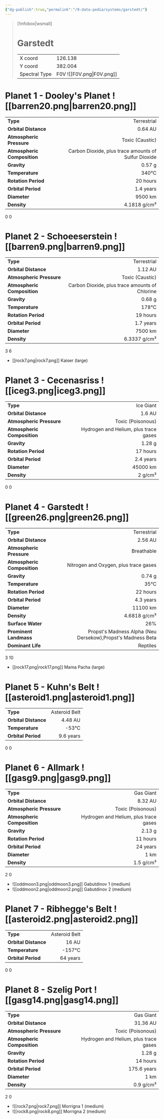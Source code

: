 ```yaml
---
{"dg-publish":true,"permalink":"/9-data-pedia/systems/garstedt/"}
---
```


> [!infobox|wsmall]
> # Garstedt
> | | |
> | - | - |
> | X coord | 126.138 |
> | Y coord| 382.004 |
> | Spectral Type | F0V ![[F0V.png\|F0V.png]] |

# Planet 1 - Dooley's Planet ![[barren20.png\|barren20.png]]
|                             |                           |
| --------------------------- | -------------------------:|
| **Type**                    |             Terrestrial |
| **Orbital Distance**        |   0.64 AU |
| **Atmospheric Pressure**    |       Toxic (Caustic) |
| **Atmospheric Composition** |      Carbon Dioxide, plus trace amounts of Sulfur Dioxide |
| **Gravity**                 |        0.57 g |
| **Temperature**             |    340°C |
| **Rotation Period**         |  20 hours |
| **Orbital Period** | 1.4 years |
| **Diameter**                |      9500 km | 
| **Density**                 |    4.1818 g/cm³ |



0
0



# Planet 2 - Schoeeserstein ![[barren9.png\|barren9.png]]
|                             |                           |
| --------------------------- | -------------------------:|
| **Type**                    |             Terrestrial |
| **Orbital Distance**        |   1.12 AU |
| **Atmospheric Pressure**    |       Toxic (Caustic) |
| **Atmospheric Composition** |      Carbon Dioxide, plus trace amounts of Chlorine |
| **Gravity**                 |        0.68 g |
| **Temperature**             |    178°C |
| **Rotation Period**         |  19 hours |
| **Orbital Period** | 1.7 years |
| **Diameter**                |      7500 km | 
| **Density**                 |    6.3337 g/cm³ |



3
6

- [[rock7.png\|rock7.png]] Kaiser (large)

# Planet 3 - Cecenasriss ![[iceg3.png\|iceg3.png]]
|                             |                           |
| --------------------------- | -------------------------:|
| **Type**                    |             Ice Giant |
| **Orbital Distance**        |   1.6 AU |
| **Atmospheric Pressure**    |       Toxic (Poisonous) |
| **Atmospheric Composition** |      Hydrogen and Helium, plus trace gases |
| **Gravity**                 |        1.28 g |
| **Rotation Period**         |  17 hours |
| **Orbital Period** | 2.4 years |
| **Diameter**                |      45000 km | 
| **Density**                 |    2 g/cm³ |



0
0



# Planet 4 - Garstedt ![[green26.png\|green26.png]]
|                             |                           |
| --------------------------- | -------------------------:|
| **Type**                    |             Terrestrial |
| **Orbital Distance**        |   2.56 AU |
| **Atmospheric Pressure**    |       Breathable |
| **Atmospheric Composition** |      Nitrogen and Oxygen, plus trace gases |
| **Gravity**                 |        0.74 g |
| **Temperature**             |    35°C |
| **Rotation Period**         |  22 hours |
| **Orbital Period** | 4.3 years |
| **Diameter**                |      11100 km | 
| **Density**                 |    4.6818 g/cm³ |
| **Surface Water**           |           26% | 
| **Prominent Landmass**      |         Propst's Madness Alpha (Neu Dersekow),Propst's Madness Beta | 
| **Dominant Life**           |         Reptiles |



3
10

- [[rock17.png\|rock17.png]] Mama Pacha (large)

# Planet 5 - Kuhn's Belt ![[asteroid1.png\|asteroid1.png]]
|                             |                           |
| --------------------------- | -------------------------:|
| **Type**                    |             Asteroid Belt |
| **Orbital Distance**        |   4.48 AU |
| **Temperature**             |    -53°C |
| **Orbital Period** | 9.6 years |



0
0



# Planet 6 - Allmark ![[gasg9.png\|gasg9.png]]
|                             |                           |
| --------------------------- | -------------------------:|
| **Type**                    |             Gas Giant |
| **Orbital Distance**        |   8.32 AU |
| **Atmospheric Pressure**    |       Toxic (Poisonous) |
| **Atmospheric Composition** |      Hydrogen and Helium, plus trace gases |
| **Gravity**                 |        2.13 g |
| **Rotation Period**         |  11 hours |
| **Orbital Period** | 24 years |
| **Diameter**                |      1 km | 
| **Density**                 |    1.5 g/cm³ |



2
0

- ![[oddmoon3.png\|oddmoon3.png]] Gabutdinov 1 (medium)
- ![[oddmoon2.png\|oddmoon2.png]] Gabutdinov 2 (medium)


# Planet 7 - Ribhegge's Belt ![[asteroid2.png\|asteroid2.png]]
|                             |                           |
| --------------------------- | -------------------------:|
| **Type**                    |             Asteroid Belt |
| **Orbital Distance**        |   16 AU |
| **Temperature**             |    -157°C |
| **Orbital Period** | 64 years |



0
0



# Planet 8 - Szelig Port ![[gasg14.png\|gasg14.png]]
|                             |                           |
| --------------------------- | -------------------------:|
| **Type**                    |             Gas Giant |
| **Orbital Distance**        |   31.36 AU |
| **Atmospheric Pressure**    |       Toxic (Poisonous) |
| **Atmospheric Composition** |      Hydrogen and Helium, plus trace gases |
| **Gravity**                 |        1.28 g |
| **Rotation Period**         |  14 hours |
| **Orbital Period** | 175.6 years |
| **Diameter**                |      1 km | 
| **Density**                 |    0.9 g/cm³ |



2
0

- ![[rock7.png\|rock7.png]] Morrigna 1 (medium)
- ![[rock8.png\|rock8.png]] Morrigna 2 (medium)


